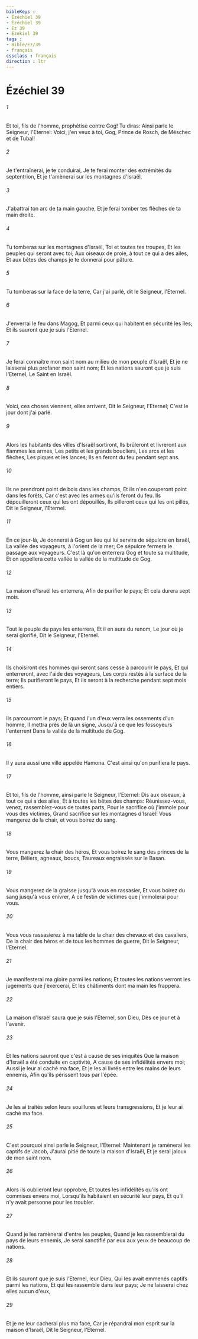 ```yaml
---
bibleKeys : 
- Ézéchiel 39
- Ézéchiel 39
- Ez 39
- Ezekiel 39
tags : 
- Bible/Ez/39
- français
cssclass : français
direction : ltr
---
```


# Ézéchiel 39

###### 1
Et toi, fils de l'homme, prophétise contre Gog! Tu diras: Ainsi parle le Seigneur, l'Eternel: Voici, j'en veux à toi, Gog, Prince de Rosch, de Méschec et de Tubal!
###### 2
Je t'entraînerai, je te conduirai, Je te ferai monter des extrémités du septentrion, Et je t'amènerai sur les montagnes d'Israël.
###### 3
J'abattrai ton arc de ta main gauche, Et je ferai tomber tes flèches de ta main droite.
###### 4
Tu tomberas sur les montagnes d'Israël, Toi et toutes tes troupes, Et les peuples qui seront avec toi; Aux oiseaux de proie, à tout ce qui a des ailes, Et aux bêtes des champs je te donnerai pour pâture.
###### 5
Tu tomberas sur la face de la terre, Car j'ai parlé, dit le Seigneur, l'Eternel.
###### 6
J'enverrai le feu dans Magog, Et parmi ceux qui habitent en sécurité les îles; Et ils sauront que je suis l'Eternel.
###### 7
Je ferai connaître mon saint nom au milieu de mon peuple d'Israël, Et je ne laisserai plus profaner mon saint nom; Et les nations sauront que je suis l'Eternel, Le Saint en Israël.
###### 8
Voici, ces choses viennent, elles arrivent, Dit le Seigneur, l'Eternel; C'est le jour dont j'ai parlé.
###### 9
Alors les habitants des villes d'Israël sortiront, Ils brûleront et livreront aux flammes les armes, Les petits et les grands boucliers, Les arcs et les flèches, Les piques et les lances; Ils en feront du feu pendant sept ans.
###### 10
Ils ne prendront point de bois dans les champs, Et ils n'en couperont point dans les forêts, Car c'est avec les armes qu'ils feront du feu. Ils dépouilleront ceux qui les ont dépouillés, Ils pilleront ceux qui les ont pillés, Dit le Seigneur, l'Eternel.
###### 11
En ce jour-là, Je donnerai à Gog un lieu qui lui servira de sépulcre en Israël, La vallée des voyageurs, à l'orient de la mer; Ce sépulcre fermera le passage aux voyageurs. C'est là qu'on enterrera Gog et toute sa multitude, Et on appellera cette vallée la vallée de la multitude de Gog.
###### 12
La maison d'Israël les enterrera, Afin de purifier le pays; Et cela durera sept mois.
###### 13
Tout le peuple du pays les enterrera, Et il en aura du renom, Le jour où je serai glorifié, Dit le Seigneur, l'Eternel.
###### 14
Ils choisiront des hommes qui seront sans cesse à parcourir le pays, Et qui enterreront, avec l'aide des voyageurs, Les corps restés à la surface de la terre; Ils purifieront le pays, Et ils seront à la recherche pendant sept mois entiers.
###### 15
Ils parcourront le pays; Et quand l'un d'eux verra les ossements d'un homme, Il mettra près de là un signe, Jusqu'à ce que les fossoyeurs l'enterrent Dans la vallée de la multitude de Gog.
###### 16
Il y aura aussi une ville appelée Hamona. C'est ainsi qu'on purifiera le pays.
###### 17
Et toi, fils de l'homme, ainsi parle le Seigneur, l'Eternel: Dis aux oiseaux, à tout ce qui a des ailes, Et à toutes les bêtes des champs: Réunissez-vous, venez, rassemblez-vous de toutes parts, Pour le sacrifice où j'immole pour vous des victimes, Grand sacrifice sur les montagnes d'Israël! Vous mangerez de la chair, et vous boirez du sang.
###### 18
Vous mangerez la chair des héros, Et vous boirez le sang des princes de la terre, Béliers, agneaux, boucs, Taureaux engraissés sur le Basan.
###### 19
Vous mangerez de la graisse jusqu'à vous en rassasier, Et vous boirez du sang jusqu'à vous enivrer, A ce festin de victimes que j'immolerai pour vous.
###### 20
Vous vous rassasierez à ma table de la chair des chevaux et des cavaliers, De la chair des héros et de tous les hommes de guerre, Dit le Seigneur, l'Eternel.
###### 21
Je manifesterai ma gloire parmi les nations; Et toutes les nations verront les jugements que j'exercerai, Et les châtiments dont ma main les frappera.
###### 22
La maison d'Israël saura que je suis l'Eternel, son Dieu, Dès ce jour et à l'avenir.
###### 23
Et les nations sauront que c'est à cause de ses iniquités Que la maison d'Israël a été conduite en captivité, A cause de ses infidélités envers moi; Aussi je leur ai caché ma face, Et je les ai livrés entre les mains de leurs ennemis, Afin qu'ils périssent tous par l'épée.
###### 24
Je les ai traités selon leurs souillures et leurs transgressions, Et je leur ai caché ma face.
###### 25
C'est pourquoi ainsi parle le Seigneur, l'Eternel: Maintenant je ramènerai les captifs de Jacob, J'aurai pitié de toute la maison d'Israël, Et je serai jaloux de mon saint nom.
###### 26
Alors ils oublieront leur opprobre, Et toutes les infidélités qu'ils ont commises envers moi, Lorsqu'ils habitaient en sécurité leur pays, Et qu'il n'y avait personne pour les troubler.
###### 27
Quand je les ramènerai d'entre les peuples, Quand je les rassemblerai du pays de leurs ennemis, Je serai sanctifié par eux aux yeux de beaucoup de nations.
###### 28
Et ils sauront que je suis l'Eternel, leur Dieu, Qui les avait emmenés captifs parmi les nations, Et qui les rassemble dans leur pays; Je ne laisserai chez elles aucun d'eux,
###### 29
Et je ne leur cacherai plus ma face, Car je répandrai mon esprit sur la maison d'Israël, Dit le Seigneur, l'Eternel.
